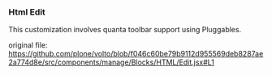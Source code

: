 ### Html Edit

This customization involves quanta toolbar support using Pluggables.

original file: https://github.com/plone/volto/blob/f046c60be79b9112d955569deb8287ae2a774d8e/src/components/manage/Blocks/HTML/Edit.jsx#L1
